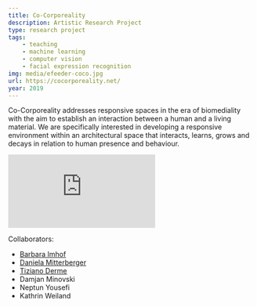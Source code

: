 ```yaml
---
title: Co-Corporeality
description: Artistic Research Project
type: research project
tags:
    - teaching
    - machine learning
    - computer vision
    - facial expression recognition
img: media/efeeder-coco.jpg
url: https://cocorporeality.net/
year: 2019
---
```

Co-Corporeality addresses responsive spaces in the era of biomediality with the aim to establish an interaction between a human and a living material. We are specifically interested in developing a responsive environment within an architectural space that interacts, learns, grows and decays in relation to human presence and behaviour.

<div class="video-container">
<iframe class="video" src="https://www.youtube.com/embed/N-ha5MOB66E" title="YouTube video player" frameborder="0" allow="accelerometer; autoplay; clipboard-write; encrypted-media; gyroscope; picture-in-picture" allowfullscreen></iframe>
</div>

Collaborators:
- [Barbara Imhof](https://spacearchitect.org/barbara-imhof/)
- [Daniela Mitterberger](https://maeid.com/)
- [Tiziano Derme](https://maeid.com/)
- Damjan Minovski
- Neptun Yousefi
- Kathrin Weiland
